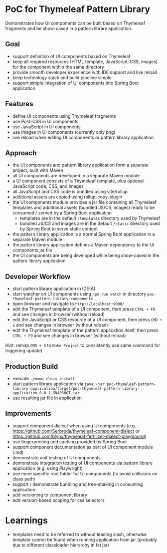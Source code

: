 # PoC for Thymeleaf Pattern Library

Demonstrates how UI components can be built based on Thymeleaf fragments and be show-cased in a pattern library application.

## Goal

- support definition of UI components based on Thymeleaf
- keep all required resources (HTML template, JavaScript, CSS, images) for the component within the same directory
- provide smooth developer experience with IDE support and live reload
- keep technology stack and build pipeline simple
- support simple integration of UI components into Spring Boot application


## Features

- define UI components using Thymeleaf fragments
- use Post-CSS in UI components
- use JavaScript in UI components
- use images in UI components (currently only png)
- live reload when editing UI components or pattern library application


## Approach

- the UI components and pattern library application form a separate project, built with Maven
- all UI components are developed in a separate Maven module
- a UI component consists of a Thymeleaf template, plus optional JavaScript code, CSS, and images
- all JavaScript and CSS code is bundled using vite/rollup
- additional assets are copied using rollup-copy-plugin
- the UI components module provides a jar file containing all Thymeleaf templates and additional assets (bundled JS/CS, images) ready to be consumed / served by a Spring Boot application
  - templates are in the default `/templates` directory used by Thymeleaf
  - bundled JS/CS and images are in the default `/static` directory used by Spring Boot to serve static content
- the pattern library application is a normal Spring Boot application in a separate Maven module
- the pattern library application defines a Maven dependency to the UI components jar file
- the UI components are being developed while being show-cased in the pattern library application


## Developer Workflow

- start pattern library application in IDE(A)
- start watcher on UI components using `npm run watch` in directory `poc-thymeleaf-pattern-library-components`
- open browser and navigate to `http://localhost:9090/`
- edit the Thymeleaf template of a UI component, then press `CTRL + F9` and see changes in browser (without reload)
- edit the JavaScript or CSS resource of a UI component, then press `CMD + S` and see changes in browser (without reload)
- edit the Thymeleaf template of the pattern application itself, then press `CTRL + F9`  and see changes in browser (without reload)

Hint: remap `CMD + S` to `Make Project` to consistently use same command for triggering update)


## Production Build

- execute `./mvnw clean install`
- start pattern library application via `java -jar poc-thymeleaf-pattern-library-application/target/poc-thymeleaf-pattern-library-application-0.0.1-SNAPSHOT.jar`
- use resulting jar file in application


## Improvements

- support component dialect when using UI components (e.g. https://github.com/Serbroda/thymeleaf-component-dialect or https://github.com/blynx/thymeleaf-fertilizer-dialect-playground)
- use fingerprinting and caching provided by Spring Boot
- support component documentation as part of UI component module (<component>.md)
- demonstrate unit testing of UI components
- demonstrate integration testing of UI components via pattern library application (e.g. using Playwright)
- use more specific root folder for UI components (to avoid collisions on class path)
- support / demonstrate bundling and tree-shaking in consuming application
- add versioning to component library 
- add version-based scoping for css selectors


# Learnings

- templates need to be referred to without leading slash, otherwise template cannot be found when running application from jar (probably due to different classloader hierarchy in fat jar)